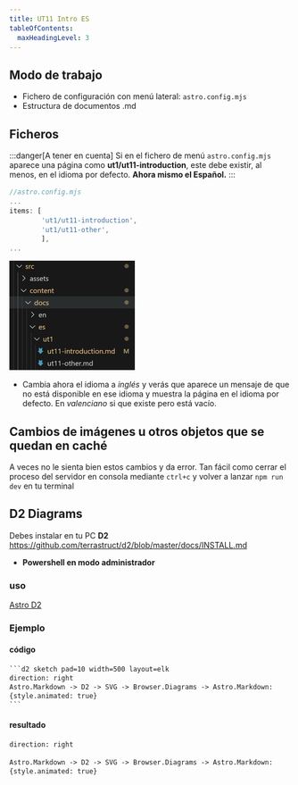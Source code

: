 ```yaml
---
title: UT11 Intro ES
tableOfContents:
  maxHeadingLevel: 3
---
```

## Modo de trabajo
- Fichero de configuración con menú lateral: `astro.config.mjs`
- Estructura de documentos .md

  
## Ficheros

:::danger[A tener en cuenta]
Si en el fichero de menú `astro.config.mjs` aparece una página como **ut1/ut11-introduction**, este debe existir, al menos, en el idioma por defecto. **Ahora mismo el Español.**
:::

```js
//astro.config.mjs
...
items: [
        'ut1/ut11-introduction',
        'ut1/ut11-other',
        ],     
... 
```
![min ficheros](../../../../assets/ut1/min_files_225x196.png)

- Cambia ahora el idioma a _inglés_ y verás que aparece un mensaje de que no está disponible en ese idioma y muestra la página en el idioma por defecto. En _valenciano_ si que existe pero está vacío.

## Cambios de imágenes u otros objetos que se quedan en caché

A veces no le sienta bien estos cambios y da error. Tan fácil como cerrar el proceso del servidor en consola mediante `ctrl+c` y volver a lanzar `npm run dev` en tu terminal

## D2 Diagrams
Debes instalar en tu PC **D2**
https://github.com/terrastruct/d2/blob/master/docs/INSTALL.md

- **Powershell en modo administrador**


### uso
[Astro D2](https://astro-d2.vercel.app/examples/hello-world/)
### Ejemplo
#### código

````text
```d2 sketch pad=10 width=500 layout=elk
direction: right
Astro.Markdown -> D2 -> SVG -> Browser.Diagrams -> Astro.Markdown: {style.animated: true}
```
````
#### resultado
```d2 sketch pad=10 width=500 layout=elk
direction: right

Astro.Markdown -> D2 -> SVG -> Browser.Diagrams -> Astro.Markdown: {style.animated: true}
```